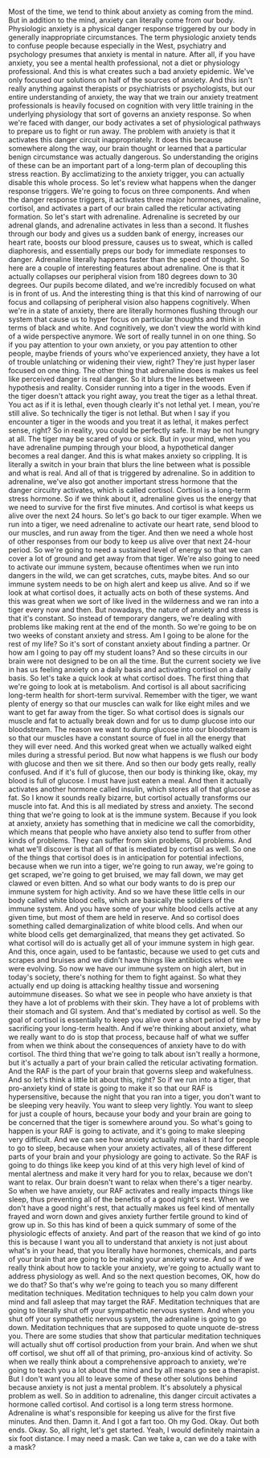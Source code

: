  Most of the time, we tend to think about anxiety as coming from the mind. But in addition to the mind, anxiety can literally come from our body. Physiologic anxiety is a physical danger response triggered by our body in generally inappropriate circumstances. The term physiologic anxiety tends to confuse people because especially in the West, psychiatry and psychology presumes that anxiety is mental in nature. After all, if you have anxiety, you see a mental health professional, not a diet or physiology professional. And this is what creates such a bad anxiety epidemic. We've only focused our solutions on half of the sources of anxiety. And this isn't really anything against therapists or psychiatrists or psychologists, but our entire understanding of anxiety, the way that we train our anxiety treatment professionals is heavily focused on cognition with very little training in the underlying physiology that sort of governs an anxiety response. So when we're faced with danger, our body activates a set of physiological pathways to prepare us to fight or run away. The problem with anxiety is that it activates this danger circuit inappropriately. It does this because somewhere along the way, our brain thought or learned that a particular benign circumstance was actually dangerous. So understanding the origins of these can be an important part of a long-term plan of decoupling this stress reaction. By acclimatizing to the anxiety trigger, you can actually disable this whole process. So let's review what happens when the danger response triggers. We're going to focus on three components. And when the danger response triggers, it activates three major hormones, adrenaline, cortisol, and activates a part of our brain called the reticular activating formation. So let's start with adrenaline. Adrenaline is secreted by our adrenal glands, and adrenaline activates in less than a second. It flushes through our body and gives us a sudden bank of energy, increases our heart rate, boosts our blood pressure, causes us to sweat, which is called diaphoresis, and essentially preps our body for immediate responses to danger. Adrenaline literally happens faster than the speed of thought. So here are a couple of interesting features about adrenaline. One is that it actually collapses our peripheral vision from 180 degrees down to 30 degrees. Our pupils become dilated, and we're incredibly focused on what is in front of us. And the interesting thing is that this kind of narrowing of our focus and collapsing of peripheral vision also happens cognitively. When we're in a state of anxiety, there are literally hormones flushing through our system that cause us to hyper focus on particular thoughts and think in terms of black and white. And cognitively, we don't view the world with kind of a wide perspective anymore. We sort of really tunnel in on one thing. So if you pay attention to your own anxiety, or you pay attention to other people, maybe friends of yours who've experienced anxiety, they have a lot of trouble unlatching or widening their view, right? They're just hyper laser focused on one thing. The other thing that adrenaline does is makes us feel like perceived danger is real danger. So it blurs the lines between hypothesis and reality. Consider running into a tiger in the woods. Even if the tiger doesn't attack you right away, you treat the tiger as a lethal threat. You act as if it is lethal, even though clearly it's not lethal yet. I mean, you're still alive. So technically the tiger is not lethal. But when I say if you encounter a tiger in the woods and you treat it as lethal, it makes perfect sense, right? So in reality, you could be perfectly safe. It may be not hungry at all. The tiger may be scared of you or sick. But in your mind, when you have adrenaline pumping through your blood, a hypothetical danger becomes a real danger. And this is what makes anxiety so crippling. It is literally a switch in your brain that blurs the line between what is possible and what is real. And all of that is triggered by adrenaline. So in addition to adrenaline, we've also got another important stress hormone that the danger circuitry activates, which is called cortisol. Cortisol is a long-term stress hormone. So if we think about it, adrenaline gives us the energy that we need to survive for the first five minutes. And cortisol is what keeps us alive over the next 24 hours. So let's go back to our tiger example. When we run into a tiger, we need adrenaline to activate our heart rate, send blood to our muscles, and run away from the tiger. And then we need a whole host of other responses from our body to keep us alive over that next 24-hour period. So we're going to need a sustained level of energy so that we can cover a lot of ground and get away from that tiger. We're also going to need to activate our immune system, because oftentimes when we run into dangers in the wild, we can get scratches, cuts, maybe bites. And so our immune system needs to be on high alert and keep us alive. And so if we look at what cortisol does, it actually acts on both of these systems. And this was great when we sort of like lived in the wilderness and we ran into a tiger every now and then. But nowadays, the nature of anxiety and stress is that it's constant. So instead of temporary dangers, we're dealing with problems like making rent at the end of the month. So we're going to be on two weeks of constant anxiety and stress. Am I going to be alone for the rest of my life? So it's sort of constant anxiety about finding a partner. Or how am I going to pay off my student loans? And so these circuits in our brain were not designed to be on all the time. But the current society we live in has us feeling anxiety on a daily basis and activating cortisol on a daily basis. So let's take a quick look at what cortisol does. The first thing that we're going to look at is metabolism. And cortisol is all about sacrificing long-term health for short-term survival. Remember with the tiger, we want plenty of energy so that our muscles can walk for like eight miles and we want to get far away from the tiger. So what cortisol does is signals our muscle and fat to actually break down and for us to dump glucose into our bloodstream. The reason we want to dump glucose into our bloodstream is so that our muscles have a constant source of fuel in all the energy that they will ever need. And this worked great when we actually walked eight miles during a stressful period. But now what happens is we flush our body with glucose and then we sit there. And so then our body gets really, really confused. And if it's full of glucose, then our body is thinking like, okay, my blood is full of glucose. I must have just eaten a meal. And then it actually activates another hormone called insulin, which stores all of that glucose as fat. So I know it sounds really bizarre, but cortisol actually transforms our muscle into fat. And this is all mediated by stress and anxiety. The second thing that we're going to look at is the immune system. Because if you look at anxiety, anxiety has something that in medicine we call the comorbidity, which means that people who have anxiety also tend to suffer from other kinds of problems. They can suffer from skin problems, GI problems. And what we'll discover is that all of that is mediated by cortisol as well. So one of the things that cortisol does is in anticipation for potential infections, because when we run into a tiger, we're going to run away, we're going to get scraped, we're going to get bruised, we may fall down, we may get clawed or even bitten. And so what our body wants to do is prep our immune system for high activity. And so we have these little cells in our body called white blood cells, which are basically the soldiers of the immune system. And you have some of your white blood cells active at any given time, but most of them are held in reserve. And so cortisol does something called demarginalization of white blood cells. And when our white blood cells get demarginalized, that means they get activated. So what cortisol will do is actually get all of your immune system in high gear. And this, once again, used to be fantastic, because we used to get cuts and scrapes and bruises and we didn't have things like antibiotics when we were evolving. So now we have our immune system on high alert, but in today's society, there's nothing for them to fight against. So what they actually end up doing is attacking healthy tissue and worsening autoimmune diseases. So what we see in people who have anxiety is that they have a lot of problems with their skin. They have a lot of problems with their stomach and GI system. And that's mediated by cortisol as well. So the goal of cortisol is essentially to keep you alive over a short period of time by sacrificing your long-term health. And if we're thinking about anxiety, what we really want to do is stop that process, because half of what we suffer from when we think about the consequences of anxiety have to do with cortisol. The third thing that we're going to talk about isn't really a hormone, but it's actually a part of your brain called the reticular activating formation. And the RAF is the part of your brain that governs sleep and wakefulness. And so let's think a little bit about this, right? So if we run into a tiger, that pro-anxiety kind of state is going to make it so that our RAF is hypersensitive, because the night that you ran into a tiger, you don't want to be sleeping very heavily. You want to sleep very lightly. You want to sleep for just a couple of hours, because your body and your brain are going to be concerned that the tiger is somewhere around you. So what's going to happen is your RAF is going to activate, and it's going to make sleeping very difficult. And we can see how anxiety actually makes it hard for people to go to sleep, because when your anxiety activates, all of these different parts of your brain and your physiology are going to activate. So the RAF is going to do things like keep you kind of at this very high level of kind of mental alertness and make it very hard for you to relax, because we don't want to relax. Our brain doesn't want to relax when there's a tiger nearby. So when we have anxiety, our RAF activates and really impacts things like sleep, thus preventing all of the benefits of a good night's rest. When we don't have a good night's rest, that actually makes us feel kind of mentally frayed and worn down and gives anxiety further fertile ground to kind of grow up in. So this has kind of been a quick summary of some of the physiologic effects of anxiety. And part of the reason that we kind of go into this is because I want you all to understand that anxiety is not just about what's in your head, that you literally have hormones, chemicals, and parts of your brain that are going to be making your anxiety worse. And so if we really think about how to tackle your anxiety, we're going to actually want to address physiology as well. And so the next question becomes, OK, how do we do that? So that's why we're going to teach you so many different meditation techniques. Meditation techniques to help you calm down your mind and fall asleep that may target the RAF. Meditation techniques that are going to literally shut off your sympathetic nervous system. And when you shut off your sympathetic nervous system, the adrenaline is going to go down. Meditation techniques that are supposed to quote unquote de-stress you. There are some studies that show that particular meditation techniques will actually shut off cortisol production from your brain. And when we shut off cortisol, we shut off all of that priming, pro-anxious kind of activity. So when we really think about a comprehensive approach to anxiety, we're going to teach you a lot about the mind and by all means go see a therapist. But I don't want you all to leave some of these other solutions behind because anxiety is not just a mental problem. It's absolutely a physical problem as well. So in addition to adrenaline, this danger circuit activates a hormone called cortisol. And cortisol is a long term stress hormone. Adrenaline is what's responsible for keeping us alive for the first five minutes. And then. Damn it. And I got a fart too. Oh my God. Okay. Out both ends. Okay. So, all right, let's get started. Yeah, I would definitely maintain a six foot distance. I may need a mask. Can we take a, can we do a take with a mask?